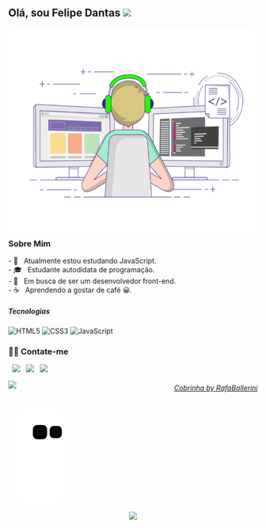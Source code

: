  <div align="left">
 <h2>Olá, sou Felipe Dantas <img src="https://github.com/souvikguria98/souvikguria98/blob/master/Hi.gif" width="25"></h2>
 <img align="left" alt="GIF" src="/gif3.gif" width="500" height="426"/>
 </div>
 
 <div>
 <h3>Sobre Mim</h3>
 - 🔭 &nbsp; Atualmente estou estudando JavaScript.<br>
 - 🎓 &nbsp; Estudante autodidata de programação.<br>
 - 💼 &nbsp; Em busca de ser um desenvolvedor front-end.<br>
 - ☕ &nbsp; Aprendendo a gostar de café 😀. 
 </div>
 
 <div>
 <h5>Tecnologias</h5> 
 
  ![HTML5](https://img.shields.io/badge/html%205-grey?style=for-the-badge&logo=html5&logoColor=white&labelColor=8E2DE2)
  ![CSS3](https://img.shields.io/badge/css%203-grey?style=for-the-badge&logo=css3&logoColor=white&labelColor=8E2DE2)
  ![JavaScript](https://img.shields.io/badge/-JavaScript-grey?style=for-the-badge&logo=javascript&logoColor=white&labelColor=8E2DE2)
 </div>
 
 <div style="display: inline_block"> 
  <h3> 🤝🏻 Contate-me </h3>
  <p align="left">
  &nbsp; <a href="https://www.instagram.com/dantas.felipe.dev" target="_blank" rel="noopener noreferrer"><img src="https://img.icons8.com/plasticine/100/000000/instagram-new.png" width="50" /></a>  
  &nbsp; <a href="https://www.linkedin.com/in/felipe-dantas-6042b7213" target="_blank" rel="noopener noreferrer"><img src="https://img.icons8.com/plasticine/100/000000/linkedin.png" width="50" /></a>
  &nbsp; <a href="mailto:dantas.felipe.dev@gmail.com" target="_blank" rel="noopener noreferrer"><img src="https://img.icons8.com/plasticine/100/000000/gmail.png"  width="50" /></a>
  </p>
 </div>
 
  <div>
  <a href="https://github.com/tuxlipe">
  <img align="left" height="150em" src="https://github-readme-stats.vercel.app/api?username=tuxlipe&show_icons=true&theme=chartreuse-dark&include_all_commits=true&count_private=true"/>   
</div>
 
 <div>
  <h6 align="right">Cobrinha by RafaBallerini</h6>
 
  ![Snake animation](https://github.com/rafaballerini/rafaballerini/blob/output/github-contribution-grid-snake.svg)
</div>


 <p align="center">
<img src="https://visitor-badge.laobi.icu/badge?page_id=tuxlipe" id="counter">
</p>
